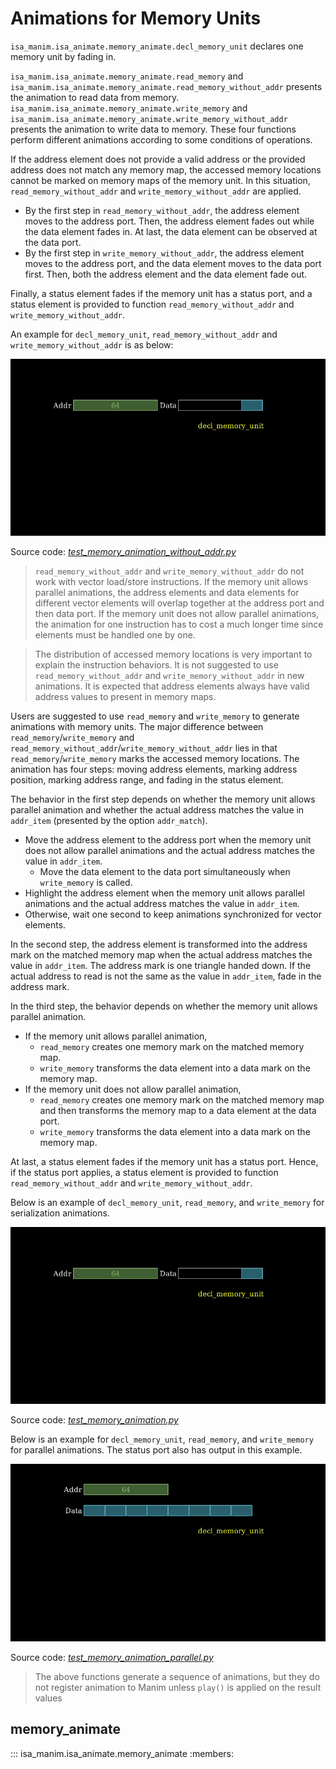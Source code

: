 # Animations for Memory Units

`isa_manim.isa_animate.memory_animate.decl_memory_unit` declares one memory unit by fading in.

`isa_manim.isa_animate.memory_animate.read_memory` and `isa_manim.isa_animate.memory_animate.read_memory_without_addr` presents the animation to read data from memory. `isa_manim.isa_animate.memory_animate.write_memory` and `isa_manim.isa_animate.memory_animate.write_memory_without_addr` presents the animation to write data to memory. These four functions perform different animations according to some conditions of operations.

If the address element does not provide a valid address or the provided address does not match any memory map, the accessed memory locations cannot be marked on memory maps of the memory unit. In this situation, `read_memory_without_addr` and `write_memory_without_addr` are applied.

- By the first step in `read_memory_without_addr`, the address element moves to the address port. Then, the address element fades out while the data element fades in. At last, the data element can be observed at the data port.
- By the first step in `write_memory_without_addr`, the address element moves to the address port, and the data element moves to the data port first. Then, both the address element and the data element fade out.

Finally, a status element fades if the memory unit has a status port, and a status element is provided to function `read_memory_without_addr` and `write_memory_without_addr`.

An example for `decl_memory_unit`, `read_memory_without_addr` and `write_memory_without_addr` is as below:

![](../../image/TestMemUnitAnimationWithoutAddr.gif)

Source code: [*test_memory_animation_without_addr.py*](https://github.com/wangeddie67/isa_manim/blob/main/tests/isa_animate/test_memory_animation_without_addr.py)

> `read_memory_without_addr` and `write_memory_without_addr` do not work with vector load/store instructions. If the memory unit allows parallel animations, the address elements and data elements for different vector elements will overlap together at the address port and then data port. If the memory unit does not allow parallel animations, the animation for one instruction has to cost a much longer time since elements must be handled one by one.

> The distribution of accessed memory locations is very important to explain the instruction behaviors. It is not suggested to use `read_memory_without_addr` and `write_memory_without_addr` in new animations. It is expected that address elements always have valid address values to present in memory maps.

Users are suggested to use `read_memory` and `write_memory` to generate animations with memory units. The major difference between `read_memory`/`write_memory` and `read_memory_without_addr`/`write_memory_without_addr` lies in that `read_memory`/`write_memory` marks the accessed memory locations. The animation has four steps: moving address elements, marking address position, marking address range, and fading in the status element.

The behavior in the first step depends on whether the memory unit allows parallel animation and whether the actual address matches the value in `addr_item` (presented by the option `addr_match`).

- Move the address element to the address port when the memory unit does not allow parallel animations and the actual address matches the value in `addr_item`.
  - Move the data element to the data port simultaneously when `write_memory` is called.
- Highlight the address element when the memory unit allows parallel animations and the actual address matches the value in `addr_item`.
- Otherwise, wait one second to keep animations synchronized for vector elements.

In the second step, the address element is transformed into the address mark on the matched memory map when the actual address matches the value in `addr_item`. The address mark is one triangle handed down. If the actual address to read is not the same as the value in `addr_item`, fade in the address mark.

In the third step, the behavior depends on whether the memory unit allows parallel animation.

- If the memory unit allows parallel animation,
  - `read_memory` creates one memory mark on the matched memory map.
  - `write_memory` transforms the data element into a data mark on the memory map.
- If the memory unit does not allow parallel animation,
  - `read_memory` creates one memory mark on the matched memory map and then transforms the memory map to a data element at the data port.
  - `write_memory` transforms the data element into a data mark on the memory map.

At last, a status element fades if the memory unit has a status port. Hence, if the status port applies, a status element is provided to function `read_memory_without_addr` and `write_memory_without_addr`.

Below is an example of `decl_memory_unit`, `read_memory`, and `write_memory` for serialization animations.

![](../../image/TestMemUnitAnimation.gif)

Source code: [*test_memory_animation.py*](https://github.com/wangeddie67/isa_manim/blob/main/tests/isa_animate/test_memory_animation.py)

Below is an example for `decl_memory_unit`, `read_memory`, and `write_memory` for parallel animations. The status port also has output in this example.

![](../../image/TestMemUnitAnimationParallel.gif)

Source code: [*test_memory_animation_parallel.py*](https://github.com/wangeddie67/isa_manim/blob/main/tests/isa_animate/test_memory_animation_parallel.py)

> The above functions generate a sequence of animations, but they do not register animation to Manim unless `play()` is applied on the result values

## memory_animate

::: isa_manim.isa_animate.memory_animate
    :members:
